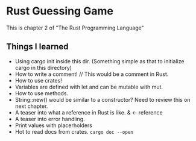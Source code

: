 # Rust Guessing Game
This is chapter 2 of "The Rust Programming Language"

## Things I learned
- Using cargo init inside this dir. (Something simple as that to initialize cargo in this directory)
- How to write a comment! // This would be a comment in Rust.
- How to use crates!
- Variables are defined with let and can be mutable with mut.
- How to use methods.
- String::new() would be similar to a constructor? Need to review this on next chapter.
- A teaser into what a reference in Rust is like. & <- reference
- A teaser into error handling. 
- Print values with placerholders
- Hot to read docs from crates. 
    `cargo doc --open`



